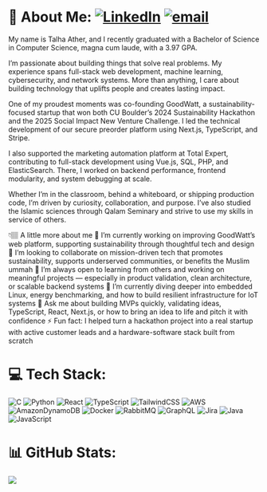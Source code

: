 # 💫 About Me: [![LinkedIn](https://img.shields.io/badge/LinkedIn-%230077B5.svg?logo=linkedin&logoColor=white)](https://linkedin.com/in/talha-ather) [![email](https://img.shields.io/badge/Email-D14836?logo=gmail&logoColor=white)](mailto:talha.ather03@gmail.com) 
My name is Talha Ather, and I recently graduated with a Bachelor of Science in Computer Science, magna cum laude, with a 3.97 GPA.

I’m passionate about building things that solve real problems. My experience spans full-stack web development, machine learning, cybersecurity, and network systems. More than anything, I care about building technology that uplifts people and creates lasting impact.

One of my proudest moments was co-founding GoodWatt, a sustainability-focused startup that won both CU Boulder’s 2024 Sustainability Hackathon and the 2025 Social Impact New Venture Challenge. I led the technical development of our secure preorder platform using Next.js, TypeScript, and Stripe.

I also supported the marketing automation platform at Total Expert, contributing to full-stack development using Vue.js, SQL, PHP, and ElasticSearch. There, I worked on backend performance, frontend modularity, and system debugging at scale.

Whether I’m in the classroom, behind a whiteboard, or shipping production code, I’m driven by curiosity, collaboration, and purpose. I’ve also studied the Islamic sciences through Qalam Seminary and strive to use my skills in service of others.

👇🏽 A little more about me
🔭 I’m currently working on improving GoodWatt’s web platform, supporting sustainability through thoughtful tech and design
👯 I’m looking to collaborate on mission-driven tech that promotes sustainability, supports underserved communities, or benefits the Muslim ummah
🤝 I’m always open to learning from others and working on meaningful projects — especially in product validation, clean architecture, or scalable backend systems
🌱 I’m currently diving deeper into embedded Linux, energy benchmarking, and how to build resilient infrastructure for IoT systems
💬 Ask me about building MVPs quickly, validating ideas, TypeScript, React, Next.js, or how to bring an idea to life and pitch it with confidence
⚡ Fun fact: I helped turn a hackathon project into a real startup with active customer leads and a hardware-software stack built from scratch

# 💻 Tech Stack:
![C](https://img.shields.io/badge/c-%2300599C.svg?style=for-the-badge&logo=c&logoColor=white) ![Python](https://img.shields.io/badge/python-3670A0?style=for-the-badge&logo=python&logoColor=ffdd54) ![React](https://img.shields.io/badge/react-%2320232a.svg?style=for-the-badge&logo=react&logoColor=%2361DAFB) ![TypeScript](https://img.shields.io/badge/typescript-%23007ACC.svg?style=for-the-badge&logo=typescript&logoColor=white) ![TailwindCSS](https://img.shields.io/badge/tailwindcss-%2338B2AC.svg?style=for-the-badge&logo=tailwind-css&logoColor=white) ![AWS](https://img.shields.io/badge/AWS-%23FF9900.svg?style=for-the-badge&logo=amazon-aws&logoColor=white) ![AmazonDynamoDB](https://img.shields.io/badge/Amazon%20DynamoDB-4053D6?style=for-the-badge&logo=Amazon%20DynamoDB&logoColor=white) ![Docker](https://img.shields.io/badge/docker-%230db7ed.svg?style=for-the-badge&logo=docker&logoColor=white) ![RabbitMQ](https://img.shields.io/badge/rabbitmq-FF6600?style=for-the-badge&logo=rabbitmq&logoColor=white) ![GraphQL](https://img.shields.io/badge/-GraphQL-E10098?style=for-the-badge&logo=graphql&logoColor=white) ![Jira](https://img.shields.io/badge/jira-%230A0FFF.svg?style=for-the-badge&logo=jira&logoColor=white) ![Java](https://img.shields.io/badge/java-%23ED8B00.svg?style=for-the-badge&logo=openjdk&logoColor=white) ![JavaScript](https://img.shields.io/badge/javascript-%23323330.svg?style=for-the-badge&logo=javascript&logoColor=%23F7DF1E)
# 📊 GitHub Stats:
![](https://nirzak-streak-stats.vercel.app/?user=tjather&theme=dark&hide_border=false)<br/>

